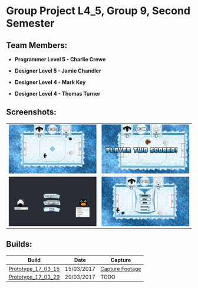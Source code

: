# Group Project L4_5, Group 9, Second Semester

## Team Members:

* **Programmer Level 5 - Charlie Crewe**

* **Designer Level 5 - Jamie Chandler**

* **Designer Level 4 - Mark Key**

* **Designer Level 4 - Thomas Turner**

## Screenshots:

<table>
    <tr>
        <td>
            <img alt="ScreenShot01" src="Captures/ScreenShots/ScreenShot01.png">
        </td>
        <td>
            <img alt="ScreenShot02" src="Captures/ScreenShots/ScreenShot02.png">
        </td>
    </tr>
    <tr>
        <td>
            <img alt="ScreenShot03" src="Captures/ScreenShots/ScreenShot03.png">
        </td>
        <td>
            <img alt="ScreenShot04" src="Captures/ScreenShots/ScreenShot04.png">
        </td>
    </tr>
</table>

## Builds:

Build | Date | Capture
--- | --- | ---
[Prototype_17_03_15](https://github.com/UoSGamesGroups/second-semester-s2-level-4-5-group-9/tree/master/Standalones/Prototype_17_03_15 "Prototype_17_03_15") | 15/03/2017 | [Capture Footage](https://drive.google.com/file/d/0B_ZHkAG62QhCemFGUzgwTllhT1k/view "15/03/17 Capture Footage")
[Prototype_17_03_29](https://github.com/UoSGamesGroups/second-semester-s2-level-4-5-group-9/tree/master/Standalones/Prototype_17_03_29 "Prototype_17_03_29") | 29/03/2017 | TODO
